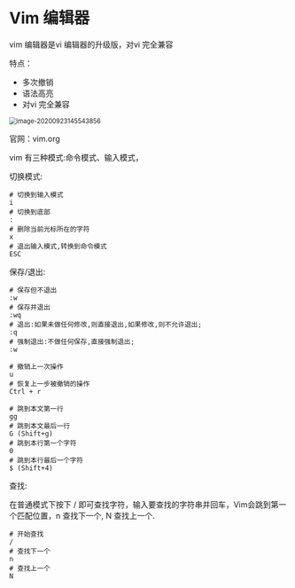 # Vim 编辑器

vim 编辑器是vi 编辑器的升级版，对vi 完全兼容



特点：

- 多次撤销
- 语法高亮
- 对vi 完全兼容

<img src="https://gitee.com/Jackpotsss/pic_go/raw/master/img/image-20200923145543856.png" alt="image-20200923145543856" style="zoom:80%;" />

官网：vim.org

vim 有三种模式:命令模式、输入模式，



切换模式:

```shell
# 切换到输入模式
i
# 切换到底部
:
# 删除当前光标所在的字符
x
# 退出输入模式,转换到命令模式
ESC
```

保存/退出:

```shell
# 保存但不退出
:w
# 保存并退出
:wq
# 退出:如果未做任何修改,则直接退出,如果修改,则不允许退出;
:q
# 强制退出:不做任何保存,直接强制退出;
:w
```



```shell
# 撤销上一次操作
u
# 恢复上一步被撤销的操作
Ctrl + r

# 跳到本文第一行
gg
# 跳到本文最后一行
G (Shift+g)
# 跳到本行第一个字符
0
# 跳到本行最后一个字符
$ (Shift+4)
```



查找:

在普通模式下按下 / 即可查找字符，输入要查找的字符串并回车，Vim会跳到第一个匹配位置，n 查找下一个, N 查找上一个.

```shell
# 开始查找
/
# 查找下一个
n 
# 查找上一个
N 
```



